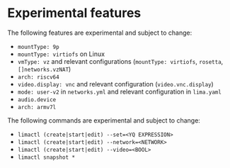 # Experimental features

The following features are experimental and subject to change:

- `mountType: 9p`
- `mountType: virtiofs` on Linux
- `vmType: vz` and relevant configurations (`mountType: virtiofs`, `rosetta`, `[]networks.vzNAT`)
- `arch: riscv64`
- `video.display: vnc` and relevant configuration (`video.vnc.display`)
- `mode: user-v2` in `networks.yml` and relevant configuration in `lima.yaml`
- `audio.device`
- `arch: armv7l`

The following commands are experimental and subject to change:

- `limactl (create|start|edit) --set=<YQ EXPRESSION>`
- `limactl (create|start|edit) --network=<NETWORK>`
- `limactl (create|start|edit) --video=<BOOL>`
- `limactl snapshot *`
